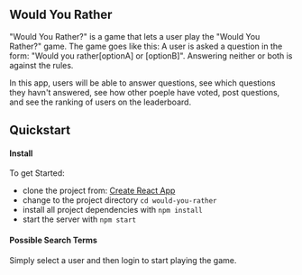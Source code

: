## Would You Rather 
"Would You Rather?" is a game that lets a user play the "Would You Rather?" game. The game goes like this: A user is asked a question in the form: "Would you rather[optionA] or [optionB]". Answering neither or both is against the rules.

In this app, users will be able to answer questions, see which questions they havn't answered, see how other poeple have voted, post questions, and see the ranking of users on the leaderboard.

## Quickstart
#### Install
To get Started:
* clone the project from: [Create React App](https://github.com/oahmaro/would-you-rather.git)
* change to the project directory `cd would-you-rather`
* install all project dependencies with `npm install`
* start the server with `npm start`

#### Possible Search Terms
Simply select a user and then login to start playing the game.